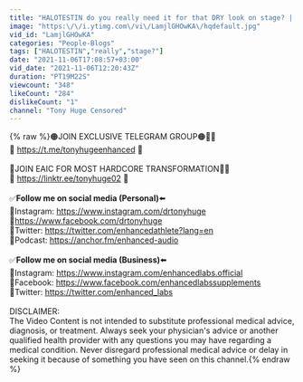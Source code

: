 ```yaml
---
title: "HALOTESTIN do you really need it for that DRY look on stage? | Feat: COACH  TREVOR"
image: "https:\/\/i.ytimg.com\/vi\/LamjlGHOwKA\/hqdefault.jpg"
vid_id: "LamjlGHOwKA"
categories: "People-Blogs"
tags: ["HALOTESTIN","really","stage?"]
date: "2021-11-06T17:08:57+03:00"
vid_date: "2021-11-06T12:20:43Z"
duration: "PT19M22S"
viewcount: "348"
likeCount: "284"
dislikeCount: "1"
channel: "Tony Huge Censored"
---
```

{% raw %}🟠JOIN EXCLUSIVE TELEGRAM GROUP🟠💪🏽<br />🔷 <a rel="nofollow" target="blank" href="https://t.me/tonyhugeenhanced">https://t.me/tonyhugeenhanced</a> 🔷<br /><br />🧬JOIN EAIC FOR MOST HARDCORE TRANSFORMATION💪🏽<br />🔷 <a rel="nofollow" target="blank" href="https://linktr.ee/tonyhuge02">https://linktr.ee/tonyhuge02</a> 🔷<br /><br />✅**Follow me on social media (Personal)**⬅️<br />🔹Instagram: <a rel="nofollow" target="blank" href="https://www.instagram.com/drtonyhuge">https://www.instagram.com/drtonyhuge</a><br />🔹<a rel="nofollow" target="blank" href="https://www.facebook.com/drtonyhuge">https://www.facebook.com/drtonyhuge</a><br />🔹Twitter: <a rel="nofollow" target="blank" href="https://twitter.com/enhancedathlete?lang=en">https://twitter.com/enhancedathlete?lang=en</a><br />🔹Podcast: <a rel="nofollow" target="blank" href="https://anchor.fm/enhanced-audio">https://anchor.fm/enhanced-audio</a><br /><br />✅**Follow me on social media (Business)**⬅️<br />🔺Instagram: <a rel="nofollow" target="blank" href="https://www.instagram.com/enhancedlabs.official">https://www.instagram.com/enhancedlabs.official</a><br />🔺Facebook: <a rel="nofollow" target="blank" href="https://www.facebook.com/enhancedlabssupplements">https://www.facebook.com/enhancedlabssupplements</a><br />🔺Twitter: <a rel="nofollow" target="blank" href="https://twitter.com/enhanced_labs">https://twitter.com/enhanced_labs</a><br /><br />DISCLAIMER:<br />The Video Content is not intended to substitute professional medical advice, diagnosis, or treatment. Always seek your physician's advice or another qualified health provider with any questions you may have regarding a medical condition. Never disregard professional medical advice or delay in seeking it because of something you have seen on this channel.{% endraw %}
